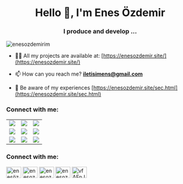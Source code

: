<h1 align="center">Hello 👋, I'm Enes Özdemir</h1>
<h3 align="center">I produce and develop ...</h3>

<p align="left"> <img src="https://komarev.com/ghpvc/?username=enesozdemirim&label=Profile%20views&color=0e75b6&style=flat" alt="enesozdemirim" /> </p>



- 👨‍💻 All my projects are available at: [https://enesozdemir.site/](https://enesozdemir.site/)

- 📫 How can you reach me? **iletisimens@gmail.com**

- 📄 Be aware of my experiences [https://enesozdemir.site/sec.html](https://enesozdemir.site/sec.html)

<table class="center">
<tr> 
          <h3 align="left">Connect with me:</h3>
 </tr>
<tr>
  <td><a href="https://youtube.com/enesozdemir">
<img src="https://img.shields.io/badge/YouTube-FF0000?style=for-the-badge&logo=youtube&logoColor=white">
</a> 
<td><a href="https://twitch.tv/enesozdemirim">
<img src="https://img.shields.io/badge/Twitch-9146FF?style=for-the-badge&logo=twitch&logoColor=white">
</a>
<td><a href="https://discord.io/enesozdemirim">
<img src="https://img.shields.io/badge/Discord-7289DA?style=for-the-badge&logo=discord&logoColor=white">
  </a> </tr>
  <tr>
<td><a href="https://instagram.com/enesozdemirim">
<img src="https://img.shields.io/badge/Instagram-E4405F?style=for-the-badge&logo=instagram&logoColor=white">
</a> 
<td><a href="https://twitter.com/enesozdemirim">
<img src="https://img.shields.io/badge/Twitter-1DA1F2?style=for-the-badge&logo=twitter&logoColor=white">
</a>
<td><a href="https://github.com/enesozdemirim">
<img src="https://img.shields.io/badge/GitHub-100000?style=for-the-badge&logo=github&logoColor=white">
  </a> </tr>
  <tr>
<td><a href="https://www.linkedin.com/in/enesozdemirim/">
<img src="https://img.shields.io/badge/LinkedIn-0077B5?style=for-the-badge&logo=linkedin&logoColor=white">
</a> 
<td><a href="mailto:iletisimens@gmail.com">
<img src="https://img.shields.io/badge/Gmail-D14836?style=for-the-badge&logo=gmail&logoColor=white">
</a>
<td><a href="https://tiktok.com/@enesozdemirim">
<img src="https://img.shields.io/badge/TikTok-000000?style=for-the-badge&logo=tiktok&logoColor=white">
</a>
  </tr>
</table>


<h3 align="left">Connect with me:</h3>
<p align="left">
<a href="https://www.youtube.com/c/enesözdemir" target="blank"><img align="center" src="https://raw.githubusercontent.com/rahuldkjain/github-profile-readme-generator/master/src/images/icons/Social/youtube.svg" alt="enesözdemir" height="30" width="40" /></a>
<a href="https://instagram.com/enesozdemirim" target="blank"><img align="center" src="https://raw.githubusercontent.com/rahuldkjain/github-profile-readme-generator/master/src/images/icons/Social/instagram.svg" alt="enesozdemirim" height="30" width="40" /></a>
<a href="https://twitter.com/enesozdemirim" target="blank"><img align="center" src="https://raw.githubusercontent.com/rahuldkjain/github-profile-readme-generator/master/src/images/icons/Social/twitter.svg" alt="enesozdemirim" height="30" width="40" /></a>
<a href="https://linkedin.com/in/enesozdemirim" target="blank"><img align="center" src="https://raw.githubusercontent.com/rahuldkjain/github-profile-readme-generator/master/src/images/icons/Social/linked-in-alt.svg" alt="enesozdemirim" height="30" width="40" /></a>
<a href="https://discord.gg/vfAFnJ6" target="blank"><img align="center" src="https://raw.githubusercontent.com/rahuldkjain/github-profile-readme-generator/master/src/images/icons/Social/discord.svg" alt="vfAFnJ6" height="30" width="40" /></a>
</p>

